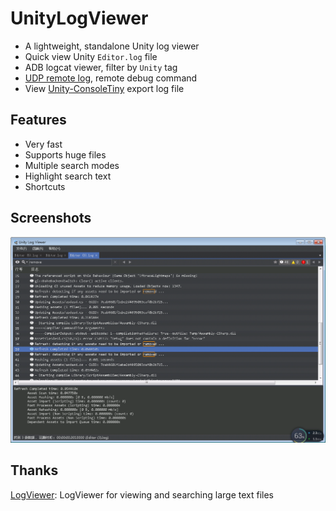 # UnityLogViewer

- A lightweight, standalone Unity log viewer
- Quick view Unity `Editor.log` file
- ADB logcat viewer, filter by `Unity` tag
- [UDP remote log](https://github.com/akof1314/UnityLogViewer/blob/master/UnityLogUdp/readme.md), remote debug command
- View [Unity-ConsoleTiny](https://github.com/akof1314/Unity-ConsoleTiny) export log file


## Features

- Very fast
- Supports huge files
- Multiple search modes
- Highlight search text
- Shortcuts

## Screenshots

![](screenshot.png)

## Thanks
[LogViewer](https://github.com/woanware/LogViewer): LogViewer for viewing and searching large text files